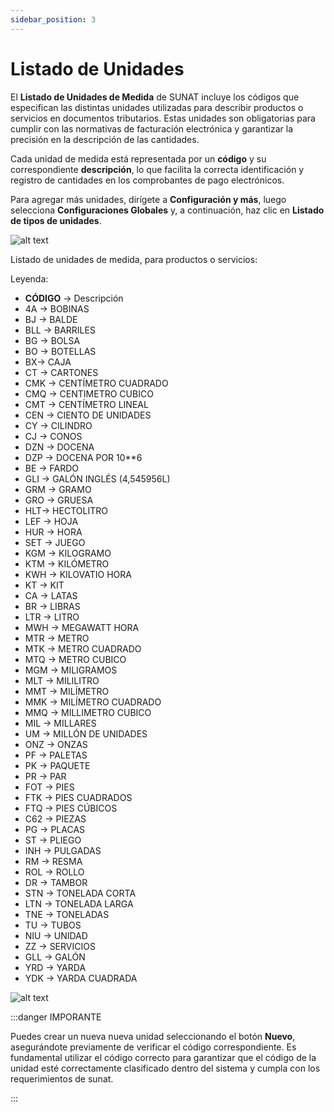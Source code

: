 ```yaml
---
sidebar_position: 3
---
```

# Listado de Unidades

El **Listado de Unidades de Medida** de SUNAT incluye los códigos que especifican las distintas unidades utilizadas para describir productos o servicios en documentos tributarios. Estas unidades son obligatorias para cumplir con las normativas de facturación electrónica y garantizar la precisión en la descripción de las cantidades.

Cada unidad de medida está representada por un **código** y su correspondiente **descripción**, lo que facilita la correcta identificación y registro de cantidades en los comprobantes de pago electrónicos.

Para agregar más unidades, dirígete a **Configuración y más**, luego selecciona **Configuraciones Globales** y, a continuación, haz clic en **Listado de tipos de unidades**.

![alt text](img/listadounidades.jpg)

Listado de unidades de medida, para productos o servicios:

Leyenda:

* **CÓDIGO** → Descripción
* 4A → BOBINAS
* BJ → BALDE
* BLL → BARRILES
* BG →  BOLSA
* BO →  BOTELLAS
* BX→  CAJA
* CT →  CARTONES
* CMK →  CENTÍMETRO CUADRADO
* CMQ →  CENTIMETRO CUBICO
* CMT →  CENTÍMETRO LINEAL
* CEN → CIENTO DE UNIDADES
* CY → CILINDRO
* CJ → CONOS
* DZN → DOCENA
* DZP → DOCENA POR 10**6
* BE → FARDO
* GLI → GALÓN INGLÉS (4,545956L)
* GRM → GRAMO
* GRO → GRUESA
* HLT→ HECTOLITRO
* LEF → HOJA
* HUR → HORA
* SET → JUEGO
* KGM → KILOGRAMO
* KTM → KILÓMETRO
* KWH → KILOVATIO HORA
* KT → KIT
* CA → LATAS
* BR → LIBRAS
* LTR → LITRO
* MWH → MEGAWATT HORA
* MTR → METRO
* MTK → METRO CUADRADO
* MTQ → METRO CUBICO
* MGM → MILIGRAMOS
* MLT → MILILITRO
* MMT → MILÍMETRO
* MMK → MILÍMETRO CUADRADO
* MMQ → MILLIMETRO CUBICO
* MIL → MILLARES
* UM →  MILLÓN DE UNIDADES
* ONZ → ONZAS
* PF → PALETAS
* PK → PAQUETE
* PR → PAR
* FOT → PIES
* FTK → PIES CUADRADOS
* FTQ → PIES CÚBICOS
* C62 → PIEZAS
* PG → PLACAS
* ST → PLIEGO
* INH → PULGADAS
* RM → RESMA
* ROL → ROLLO
* DR → TAMBOR
* STN → TONELADA CORTA
* LTN → TONELADA LARGA
* TNE → TONELADAS
* TU → TUBOS
* NIU → UNIDAD
* ZZ → SERVICIOS
* GLL → GALÓN
* YRD → YARDA
* YDK → YARDA CUADRADA

![alt text](img/listadounidades2.jpg)

:::danger IMPORANTE

Puedes crear un nueva nueva unidad seleccionando el botón **Nuevo**, asegurándote previamente de verificar el código correspondiente. Es fundamental utilizar el código correcto para garantizar que el código de la unidad esté correctamente clasificado dentro del sistema y cumpla con los requerimientos de sunat.

:::
